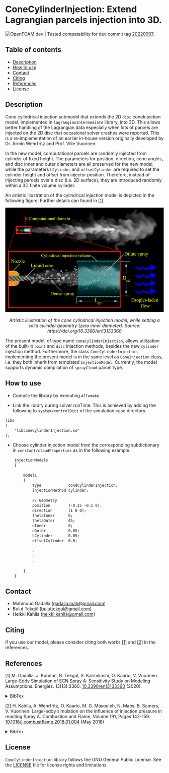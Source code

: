 # ConeCylinderInjection: Extend Lagrangian parcels injection into 3D.
![OpenFOAM dev](https://img.shields.io/badge/OpenFOAM-dev-brightgreen)  |  Tested compatability for dev commit tag [20220907](https://github.com/OpenFOAM/OpenFOAM-dev/commit/6d563efec1b6f3a8aed410998d05e2567335600b).


## Table of contents
* [Description](#description)
* [How to use](#how-to-use)
* [Contact](#contact)
* [Citing](#citine)
* [References](#references)
* [License](#license)

## Description

Cone cylindrical injection submodel that extends the 2D `disc` coneInjection
model, implemented in `lagrangianIntermediate` library, into 3D. This allows
better handling of the Lagrangian data especially when lots of parcels are
injected on the 2D disc that occasional solver crashes were reported. This
is a re-implementation of an earlier in-house version originally developed by
Dr. Armin Wehrfritz and Prof. Ville Vuorinen.

In the new model, computational parcels are randomly injected from cylinder
of fixed height. The parameters for position, direction, cone
angles, and disc inner and outer diameters are all preserved for the new 
model, while the parameters `hCylinder` and `offsetCylinder` are required
to set the cylinder height and offset from injector position.
Therefore, instead of injecting parcels over a disc (i.e. 2D surface), they are
introduced randomly within a 3D finite volume cylinder.


An artistic illustration of the cylindrical injection model is depicted in the
following figure. Further details can found in [[1]](#1)

<p align="center">
<img src=".readme/spray.png" alt>
</p>
<p align="center">
<em>Artistic illustration of the cone cylindrical injection model, while
    setting a solid cylinder geometry (zero inner diameter). Source: https://doi.org/10.3390/en13133360</em>
</p>

The present model, of type name `coneCylinderInjection`, allows utilization of
the built-in `point` and `disc` injection methods, besides the new `cylinder`
injection method. Furthermore, the class `ConeCylinderInjection` implementing
the present model is in the same level as `ConeInjection` class, i.e. they
both inherit from templated `InjectionModel`. Currently, the model supports
dynamic compilation of `sprayCloud` parcel type.


## How to use

* Compile the library by executing `Allwmake` 

* Link the library during solver runTime. This is achieved by adding the
  following to `system/controlDict` of the simulation case directory.

```
libs
(
    "libconeCylinderInjection.so"
);
```

* Choose cylinder injection model from the corresponding subdictionary in
  `constant/cloudProperties` as in the following example.

```
    injectionModels
    {

        model1
        {
            type            coneCylinderInjection;
            injectionMethod cylinder;

            // Geometry
            position        (-0.15 -0.1 0);
            direction       (1 0 0);
            thetaInner      0;
            thetaOuter      45;
            dInner          0;
            dOuter          0.05;
            hCylinder       0.05;
            offsetCylinder  0.0;

            .
            .
            .

        }
    }
```

## Contact

- Mahmoud Gadalla (<a href='mailto&#58;&#37;&#54;7a%&#54;4&#97;&#108;&#108;a&#46;&#109;%61h&#37;40&#37;6&#55;mai&#37;6C%2Ecom'>&#103;ad&#97;ll&#97;&#46;mah&#64;gm&#97;il&#46;&#99;om</a>)
- Bulut Tekgül (<a href='mailto&#58;bul%75ttek%67&#37;75l&#64;&#103;m&#97;il&#46;%63&#111;&#37;6D'>&#98;u&#108;ut&#116;ekgu&#108;&#64;&#103;mail&#46;c&#111;m</a>)
- Heikki Kahila (<a href='m&#97;ilto&#58;&#104;eik&#107;%69&#37;2Ek&#97;hila&#64;&#37;67m&#97;&#105;%6C&#46;&#99;%6Fm'>&#104;eikki&#46;ka&#104;ila&#64;gmail&#46;co&#109;</a>)

## Citing

If you use our model, please consider citing both works [[1]](#1) and [[2]](#2)
in the references.

## References

</p>
</details>

<a id="1">[1]</a> 
M. Gadalla, J. Kannan, B. Tekgül, S. Karimkashi, O. Kaario, V. Vuorinen.
Large-Eddy Simulation of ECN Spray A: Sensitivity Study on Modeling
Assumptions. Energies. 13(13):3360.
[10.3390/en13133360](https://doi.org/10.3390/en13133360) (2020).
<details>
<summary>BibTex</summary>
<p>

```
@article{Gadalla2020,
    author = {Gadalla, Mahmoud and Kannan, Jeevananthan and Tekg{\"{u}}l, Bulut and Karimkashi, Shervin and Kaario, Ossi and Vuorinen, Ville},
    doi = {10.3390/en13133360},
    issn = {1996-1073},
    journal = {Energies},
    month = {jul},
    number = {13},
    pages = {3360},
    publisher = {MDPI AG},
    title = {{Large-Eddy Simulation of ECN Spray A: Sensitivity Study on Modeling Assumptions}},
    volume = {13},
    year = {2020}
}
```
</p>
</details>

<a id="2">[2]</a> 
H. Kahila, A. Wehrfritz, O. Kaario, M. G. Masouleh, N. Maes, B. Somers,
V. Vuorinen. Large-eddy simulation on the influence of injection pressure
in reacting Spray A. Combustion and Flame, Volume 191, Pages 142-159.
[10.1016/j.combustflame.2018.01.004](https://doi.org/10.1016/j.combustflame.2018.01.004)
(May 2018)

<details>
<summary>BibTex</summary>
<p>

```
@article{Kahila2018,
  doi = {10.1016/j.combustflame.2018.01.004},
  url = {https://doi.org/10.1016/j.combustflame.2018.01.004},
  year = {2018},
  month = may,
  publisher = {Elsevier {BV}},
  volume = {191},
  pages = {142--159},
  author = {Heikki Kahila and Armin Wehrfritz and Ossi Kaario and Mahdi Ghaderi Masouleh and Noud Maes and Bart Somers and Ville Vuorinen},
  title = {Large-eddy simulation on the influence of injection pressure in reacting Spray A},
  journal = {Combustion and Flame}
}
```
</p>
</details>

## License

`ConeCylinderInjection` library follows the GNU General Public License.
See the [LICENSE](LICENSE) file for license rights and limitations.
